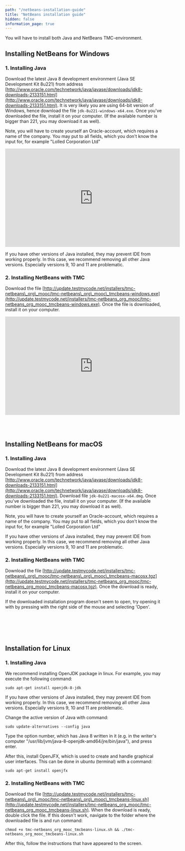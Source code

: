 ```yaml
---
path: "/netbeans-installation-guide"
title: "NetBeans installation guide"
hidden: false
information_page: true
---
```


You will have to install both Java and NetBeans TMC-environment.

## Installing NetBeans for Windows

### 1. Installing Java 

Download the latest Java 8 development environment (Java SE Development Kit
8u221) from address
[http://www.oracle.com/technetwork/java/javase/downloads/jdk8-downloads-2133151.html](http://www.oracle.com/technetwork/java/javase/downloads/jdk8-downloads-2133151.html).
It is very likely you are using 64-bit version of Windows, hence download the
file `jdk-8u221-windows-x64.exe`. Once you've downloaded the file, install it
on your computer. (If the available number is bigger than 221, you may download
it as well).

Note, you will have to create yourself an Oracle-account, which requires a name of the company. You may put to all fields, which you don't know the input for, for example "Lolled Corporation Ltd"


<iframe width="560" height="315" src="https://www.youtube.com/embed/wR1vECnJAag" frameborder="0" allow="accelerometer; autoplay; encrypted-media; gyroscope; picture-in-picture" allowfullscreen></iframe>

If you have other versions of Java installed, they may prevent IDE from working
properly. In this case, we recommend removing all other Java versions.
Especially versions 9, 10 and 11 are problematic. 

### 2. Installing NetBeans with TMC 

Download the file [http://update.testmycode.net/installers/tmc-netbeans\_org\_mooc/tmc-netbeans\_org\_mooc\_tmcbeans-windows.exe](http://update.testmycode.net/installers/tmc-netbeans_org_mooc/tmc-netbeans_org_mooc_tmcbeans-windows.exe). Once the file is downloaded, install it on your computer.

<iframe width="560" height="315" src="https://www.youtube.com/embed/Mwe2vuONhZc" frameborder="0" allow="accelerometer; autoplay; encrypted-media; gyroscope; picture-in-picture" allowfullscreen></iframe>

<!-- <h3> JAVA_HOME -problem </h3>

<p>If you encounter "ERROR: Compilation failed" -error when you're running tests on NetBeans, look at the following instructions to fix the error: <%= link_to 'JAVA_HOME virhe testejä ajaessa', 'java_home_not_found.html' %></p> -->

<br/>
<br/>
<br/>
<br/>


## Installing NetBeans for macOS

### 1. Installing Java

Download the latest Java 8 development environment (Java SE Development Kit 8u221) from address [http://www.oracle.com/technetwork/java/javase/downloads/jdk8-downloads-2133151.html](http://www.oracle.com/technetwork/java/javase/downloads/jdk8-downloads-2133151.html).  Download file `jdk-8u221-macosx-x64.dmg`. Once you've downloaded the file, install it on your computer. (If the available number is bigger than 221, you may download it as well).

Note, you will have to create yourself an Oracle-account, which requires a name of the company. You may put to all fields, which you don't know the input for, for example "Lolled Corporation Ltd"

If you have other versions of Java installed, they may prevent IDE from working properly. In this case, we recommend removing all other Java versions. Especially versions 9, 10 and 11 are problematic. 

### 2. Installing NetBeans with TMC 

Download the file [http://update.testmycode.net/installers/tmc-netbeans\_org\_mooc/tmc-netbeans\_org\_mooc\_tmcbeans-macosx.tgz](http://update.testmycode.net/installers/tmc-netbeans_org_mooc/tmc-netbeans_org_mooc_tmcbeans-macosx.tgz). Once the download is ready, install it on your computer.

If the downloaded installation program doesn't seem to open, try opening it with by pressing with the right side of the mouse and selecting 'Open'.

<!-- <h3>2.1 Fixing internet connection on macOS </h3> -->

<!-- <p>
Follow the following instruction so that NetBeans may have an access to the Internet: <a href="https://materiaalit.github.io/tmc-asennus/macos-verkkoongelma/">Instructions</a>.
</p> -->


<br/>
<br/>
<br/>
<br/>

## Installation for Linux 

### 1. Installing Java 

We recommend installing OpenJDK package in linux. For example, you may execute the following command:

```shell
sudo apt-get install openjdk-8-jdk
```

If you have other versions of Java installed, they may prevent IDE from working properly. In this case, we recommend removing all other Java versions. Especially versions 9, 10 and 11 are problematic. 

Change the active version of Java with command:

```shell
sudo update-alternatives --config java
```

Type the option number, which has Java 8 written in it (e.g. in the writer's computer "/usr/lib/jvm/java-8-openjdk-amd64/jre/bin/java"), and press enter. 

After this, install OpenJFX, which is used to create and handle graphical user interfaces. This can be done in ubuntu (terminal) with a command:

```shell
sudo apt-get install openjfx
```

### 2. Installing NetBeans with TMC

Download the file [http://update.testmycode.net/installers/tmc-netbeans\_org\_mooc/tmc-netbeans\_org\_mooc\_tmcbeans-linux.sh](http://update.testmycode.net/installers/tmc-netbeans_org_mooc/tmc-netbeans_org_mooc_tmcbeans-linux.sh). When the download is ready, double click the file. If this doesn't work, navigate to the folder where the downloaded file is and run command:

```shell
chmod +x tmc-netbeans_org_mooc_tmcbeans-linux.sh && ./tmc-netbeans_org_mooc_tmcbeans-linux.sh
```

After this, follow the instructions that have appeared to the screen.

